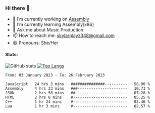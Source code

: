 ### Hi there 👋

- 🔭 I’m currently working on [Assembly](https://github.com/SkylarPlayz348/Assembly-Coding)
- 🌱 I’m currently learning Assembly(x86)
- 💬 Ask me about Music Production
- 📫 How to reach me: skylarplayz348@gmail.com
- 😄 Pronouns: She/Her

#### Stats:
![GitHub stats](https://github-readme-stats.vercel.app/api?username=skylarplayz348&count_private=true&show_icons=true&theme=omni)
[![Top Langs](https://github-readme-stats.vercel.app/api/top-langs/?username=skylarplayz348&layout=compact)](https://github.com/anuraghazra/github-readme-stats)
<!--START_SECTION:waka-->

```text
From: 03 January 2023 - To: 26 February 2023

JavaScript   24 hrs 3 mins   ###############----------   58.90 %
Assembly     4 hrs 23 mins   ###----------------------   10.73 %
JSON         2 hrs 58 mins   ##-----------------------   07.28 %
HTML         2 hrs 8 mins    #------------------------   05.25 %
C++          1 hr 24 mins    #------------------------   03.46 %
Lua          1 hr 3 mins     #------------------------   02.57 %
```

<!--END_SECTION:waka-->
